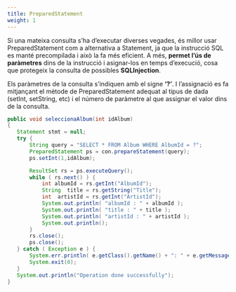 ```yaml
---
title: PreparedStatement
weight: 1
---
```


Si una mateixa consulta s’ha d’executar diverses vegades, és millor usar PreparedStatement com a alternativa a Statement, ja que la instrucció SQL es manté precompilada i això la fa més eficient. A més, **permet l’ús de paràmetres** dins de la instrucció i asignar-los en temps d’execució, cosa que protegeix la consulta de possibles **SQLInjection**.

Els paràmetres de la consulta s’indiquen amb el signe **‘?’**. I l’assignació es fa mitjançant el mètode de PreparedStatement adequat al tipus de dada (setInt, setString, etc) i el número de paràmetre al que assignar el valor dins de la consulta.

```java
public void seleccionaAlbum(int idAlbum)
{
   Statement stmt = null;
   try {
       String query = "SELECT * FROM Album WHERE AlbumId = ?";
       PreparedStatement ps = con.prepareStatement(query);
       ps.setInt(1,idAlbum);

       ResultSet rs = ps.executeQuery();
       while ( rs.next() ) {
           int albumId = rs.getInt("AlbumId");
           String  title = rs.getString("Title");
           int  artistId = rs.getInt("ArtistId");
           System.out.println( "albumId : " + albumId );
           System.out.println( "title : " + title );
           System.out.println( "artistId : " + artistId );
           System.out.println();
       }
       rs.close();
       ps.close();
   } catch ( Exception e ) {
       System.err.println( e.getClass().getName() + ": " + e.getMessage() );
       System.exit(0);
   }
   System.out.println("Operation done successfully");
} 
```
